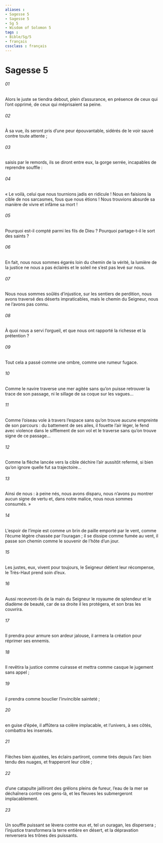 ```yaml
---
aliases : 
- Sagesse 5
- Sagesse 5
- Sg 5
- Wisdom of Solomon 5
tags : 
- Bible/Sg/5
- français
cssclass : français
---
```


# Sagesse 5

###### 01
Alors le juste se tiendra debout, plein d’assurance,
en présence de ceux qui l’ont opprimé,
de ceux qui méprisaient sa peine.
###### 02
À sa vue, ils seront pris d’une peur épouvantable,
sidérés de le voir sauvé contre toute attente ;
###### 03
saisis par le remords, ils se diront entre eux,
la gorge serrée, incapables de reprendre souffle :
###### 04
« Le voilà, celui que nous tournions jadis en ridicule !
Nous en faisions la cible de nos sarcasmes,
fous que nous étions !
Nous trouvions absurde sa manière de vivre
et infâme sa mort !
###### 05
Pourquoi est-il compté parmi les fils de Dieu ?
Pourquoi partage-t-il le sort des saints ?
###### 06
En fait, nous nous sommes égarés loin du chemin de la vérité,
la lumière de la justice ne nous a pas éclairés
et le soleil ne s’est pas levé sur nous.
###### 07
Nous nous sommes soûlés d’injustice, sur les sentiers de perdition,
nous avons traversé des déserts impraticables,
mais le chemin du Seigneur, nous ne l’avons pas connu.
###### 08
À quoi nous a servi l’orgueil,
et que nous ont rapporté la richesse et la prétention ?
###### 09
Tout cela a passé comme une ombre,
comme une rumeur fugace.
###### 10
Comme le navire traverse une mer agitée
sans qu’on puisse retrouver la trace de son passage,
ni le sillage de sa coque sur les vagues…
###### 11
Comme l’oiseau vole à travers l’espace
sans qu’on trouve aucune empreinte de son parcours :
du battement de ses ailes, il fouette l’air léger,
le fend avec violence dans le sifflement de son vol
et le traverse sans qu’on trouve signe de ce passage…
###### 12
Comme la flèche lancée vers la cible
déchire l’air aussitôt refermé,
si bien qu’on ignore quelle fut sa trajectoire…
###### 13
Ainsi de nous :
à peine nés, nous avons disparu,
nous n’avons pu montrer aucun signe de vertu
et, dans notre malice, nous nous sommes consumés. »
###### 14
L’espoir de l’impie est comme un brin de paille emporté par le vent,
comme l’écume légère chassée par l’ouragan ;
il se dissipe comme fumée au vent,
il passe son chemin
comme le souvenir de l’hôte d’un jour.
###### 15
Les justes, eux, vivent pour toujours,
le Seigneur détient leur récompense,
le Très-Haut prend soin d’eux.
###### 16
Aussi recevront-ils de la main du Seigneur
le royaume de splendeur et le diadème de beauté,
car de sa droite il les protégera,
et son bras les couvrira.
###### 17
Il prendra pour armure son ardeur jalouse,
il armera la création pour réprimer ses ennemis.
###### 18
Il revêtira la justice comme cuirasse
et mettra comme casque le jugement sans appel ;
###### 19
il prendra comme bouclier l’invincible sainteté ;
###### 20
en guise d’épée, il affûtera sa colère implacable,
et l’univers, à ses côtés, combattra les insensés.
###### 21
Flèches bien ajustées, les éclairs partiront,
comme tirés depuis l’arc bien tendu des nuages,
et frapperont leur cible ;
###### 22
d’une catapulte jailliront des grêlons pleins de fureur,
l’eau de la mer se déchaînera contre ces gens-là,
et les fleuves les submergeront implacablement.
###### 23
Un souffle puissant se lèvera contre eux
et, tel un ouragan, les dispersera ;
l’injustice transformera la terre entière en désert,
et la dépravation renversera les trônes des puissants.
